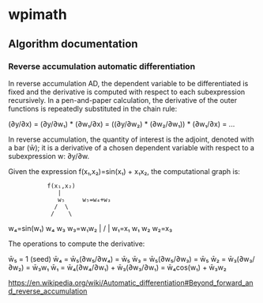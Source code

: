 # wpimath

## Algorithm documentation

### Reverse accumulation automatic differentiation

In reverse accumulation AD, the dependent variable to be differentiated is fixed
and the derivative is computed with respect to each subexpression recursively.
In a pen-and-paper calculation, the derivative of the outer functions is
repeatedly substituted in the chain rule:

(∂y/∂x) = (∂y/∂w₁) * (∂w₁/∂x) = ((∂y/∂w₂) * (∂w₂/∂w₁)) * (∂w₁/∂x) = ...

In reverse accumulation, the quantity of interest is the adjoint, denoted with a
bar (w̄); it is a derivative of a chosen dependent variable with respect to a
subexpression w: ∂y/∂w.

Given the expression f(x₁,x₂)=sin(x₁) + x₁x₂, the computational graph is:

               f(x₁,x₂)
                  |
                  w₅     w₅=w₄+w₃
                 /  \
                /    \
 w₄=sin(w₁)    w₄     w₃    w₃=w₁w₂
               |   /  |
     w₁=x₁     w₁     w₂    w₂=x₃

The operations to compute the derivative:

w̄₅ = 1 (seed)
w̄₄ = w̄₅(∂w₅/∂w₄) = w̄₅
w̄₃ = w̄₅(∂w₅/∂w₃) = w̄₅
w̄₂ = w̄₃(∂w₃/∂w₂) = w̄₃w₁
w̄₁ = w̄₄(∂w₄/∂w₁) + w̄₃(∂w₃/∂w₁) = w̄₄cos(w₁) + w̄₃w₂

https://en.wikipedia.org/wiki/Automatic_differentiation#Beyond_forward_and_reverse_accumulation
